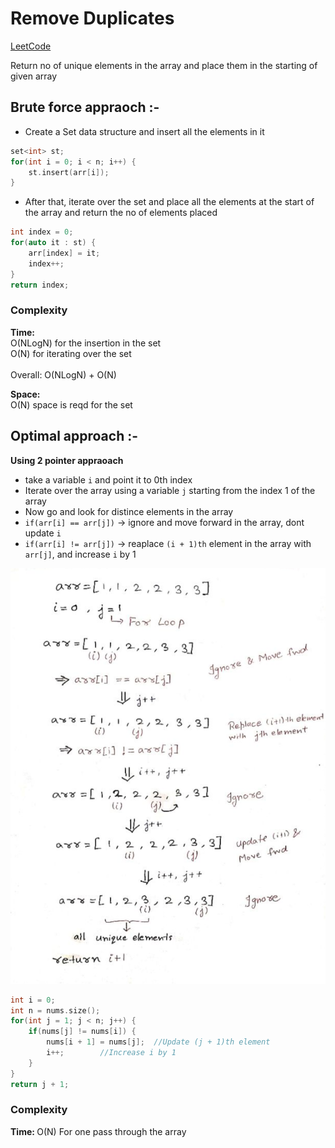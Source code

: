 # Remove Duplicates

[LeetCode](https://leetcode.com/problems/remove-duplicates-from-sorted-array/)

Return no of unique elements in the array and place them in the starting of given array


## Brute force appraoch :-

* Create a Set data structure and insert all the elements in it
```cpp
set<int> st;
for(int i = 0; i < n; i++) {
    st.insert(arr[i]);
}
```
* After that, iterate over the set and place all the elements at the start of the array and return the no of elements placed

```cpp
int index = 0;
for(auto it : st) {
    arr[index] = it;
    index++;
}
return index;
```

### Complexity
<strong>Time: </strong><br> O(NLogN) for the insertion in the set<br>
O(N) for iterating over the set<br>
<br>
Overall: O(NLogN) + O(N)

<b>Space: </b> <br>
O(N) space is reqd for the set

## Optimal approach :-

<strong>Using 2 pointer appraoach</strong>

* take a variable ```i``` and point it to 0th index
* Iterate over the array using a variable ```j``` starting from the index 1 of the array
* Now go and look for distince elements in the array
* ```if(arr[i] == arr[j])``` -> ignore and move forward in the array, dont update ```i```
* ```if(arr[i] != arr[j])``` -> reaplace ```(i + 1)th``` element in the array with ```arr[j]```, and increase ```i``` by 1

![Diagram](image.jpg)


``` cpp
int i = 0;
int n = nums.size();
for(int j = 1; j < n; j++) {
    if(nums[j] != nums[i]) {    
        nums[i + 1] = nums[j];  //Update (j + 1)th element
        i++;        //Increase i by 1
    }
}
return j + 1;
```

### Complexity

<strong>Time: </strong> O(N) For one pass through the array